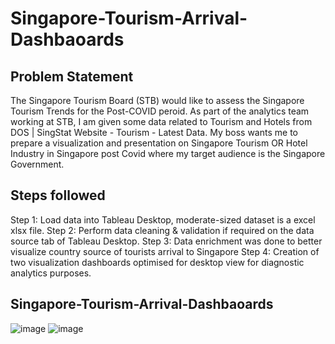 # Singapore-Tourism-Arrival-Dashbaoards

## Problem Statement
The Singapore Tourism Board (STB) would like to assess the Singapore Tourism Trends for the Post-COVID peroid. As part of the analytics team working at STB, I am given some data related to Tourism and Hotels from DOS | SingStat Website - Tourism - Latest Data. My boss wants me to prepare a visualization and presentation on Singapore Tourism OR Hotel Industry in Singapore post Covid where my target audience is the Singapore Government.


## Steps followed
Step 1: Load data into Tableau Desktop, moderate-sized dataset is a excel xlsx file.
Step 2: Perform data cleaning & validation if required on the data source tab of Tableau Desktop. 
Step 3: Data enrichment was done to better visualize country source of tourists arrival to Singapore
Step 4: Creation of two visualization dashboards optimised for desktop view for diagnostic analytics purposes.

## Singapore-Tourism-Arrival-Dashbaoards
![image](https://github.com/user-attachments/assets/63b5a611-f509-4685-a93a-04547fa7c237)
![image](https://github.com/user-attachments/assets/08fcaf97-23f2-4c47-825c-a73708a5ecf0)


